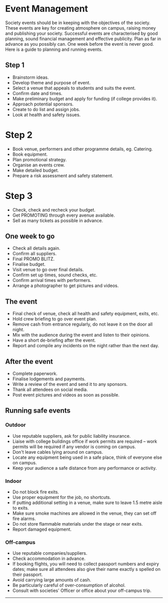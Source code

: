 ﻿
# Event Management

Society events should be in keeping with the objectives of the society. These events are key for creating atmosphere on campus, raising money and publishing your society. Successful events are characterised by good planning, sound financial management and effective publicity. Plan as far in advance as you possibly can. One week before the event is never good.  Here is a guide to planning and running events.

## Step 1

- Brainstorm ideas.
- Develop theme and purpose of event.
- Select a venue that appeals to students and suits the event.
- Confirm date and times.
- Make preliminary budget and apply for funding (if college provides it).
- Approach potential sponsors.
- Create to do list and assign jobs.
- Look at health and safety issues.

# Step 2

- Book venue, performers and other programme details, eg. Catering.
- Book equipment.
- Plan promotional strategy.
- Organise an events crew.
- Make detailed budget.
- Prepare a risk assessment and safety statement.

# Step 3

- Check, check and recheck your budget.
- Get PROMOTING through every avenue available.
- Sell as many tickets as possible in advance.

## One week to go

- Check all details again.
- Confirm all suppliers.
- Final PROMO BLITZ.
- Finalise budget.
- Visit venue to go over final details.
- Confirm set up times, sound checks, etc.
- Confirm arrival times with performers.
- Arrange a photographer to get pictures and videos.

## The event

- Final check of venue, check all health and safety equipment, exits, etc.
- Hold crew briefing to go over event plan.
- Remove cash from entrance regularly, do not leave it on the door all night.
- Mix with the audience during the event and listen to their opinions.
- Have a short de-briefing after the event.
- Report and compile any incidents on the night rather than the next day.

## After the event

- Complete paperwork.
- Finalise lodgements and payments.
- Write a review of the event and send it to any sponsors.
- Thank all attendees on social media.
- Post event pictures and videos as soon as possible.

## Running safe events

### Outdoor

- Use reputable suppliers, ask for public liability insurance.
- Liaise with college buildings office if work permits are required – work permits will be required if any vendor is coming on campus.
- Don't leave cables lying around on campus.
- Locate any equipment being used in a safe place, think of everyone else on campus.
- Keep your audience a safe distance from any performance or activity.

### Indoor

- Do not block fire exits.
- Use proper equipment for the job, no shortcuts.
- If putting additional setting in a venue, make sure to leave 1.5 metre aisle to exits.
- Make sure smoke machines are allowed in the venue, they can set off fire alarms.
- Do not store flammable materials under the stage or near exits.
- Report damaged equipment.

### Off-campus

- Use reputable companies/suppliers.
- Check accommodation in advance.
- If booking flights, you will need to collect passport numbers and expiry dates; make sure all attendees also give their name exactly s spelled on their passport.
- Avoid carrying large amounts of cash.
- Be particularly careful of over-consumption of alcohol.
- Consult with societies' Officer or office about your off-campus trip.

---
